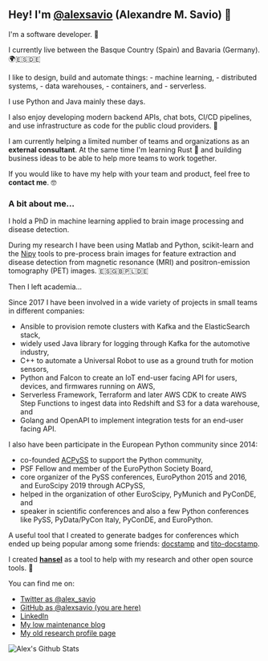 ## Hey! I'm [@alexsavio](https://twitter.com/alex_savio) (Alexandre M. Savio) 👋

I'm a software developer. 🐍

I currently live between the Basque Country (Spain) and Bavaria (Germany). 🌍🇪🇸🇩🇪

I like to design, build and automate things:
    - machine learning, 
    - distributed systems, 
    - data warehouses, 
    - containers, and 
    - serverless.
    
I use Python and Java mainly these days.

I also enjoy developing modern backend APIs, chat bots, CI/CD pipelines, and use infrastructure as code for the public cloud providers. 🤖

I am currently helping a limited number of teams and organizations as an **external consultant**. At the same
time I'm learning Rust 🦀 and building business ideas to be able to help more teams to work together.

If you would like to have my help with your team and product, feel free to **contact me**. 🤓

### A bit about me...

I hold a PhD in machine learning applied to brain image processing and disease detection.

During my research I have been using Matlab and Python, scikit-learn and the [Nipy](https://nipy.org/)
tools to pre-process brain images for feature extraction and disease detection from
magnetic resonance (MRI) and positron-emission tomography (PET) images. 🇪🇸🇬🇧🇵🇱🇩🇪

Then I left academia...

Since 2017 I have been involved in a wide variety of projects in small teams in different companies:

- Ansible to provision remote clusters with Kafka and the ElasticSearch stack,
- widely used Java library for logging through Kafka for the automotive industry,
- C++ to automate a Universal Robot to use as a ground truth for motion sensors,
- Python and Falcon to create an IoT end-user facing API for users, devices, and firmwares running on AWS,
- Serverless Framework, Terraform and later AWS CDK to create AWS Step Functions to ingest data into Redshift and S3 for a data warehouse, and
- Golang and OpenAPI to implement integration tests for an end-user facing API.

I also have been participate in the European Python community since 2014:
- co-founded [ACPySS](https://github.com/PythonSanSebastian) to support the Python community,
- PSF Fellow and member of the EuroPython Society Board,
- core organizer of the PySS conferences, EuroPython 2015 and 2016, and EuroScipy 2019 through ACPySS,
- helped in the organization of other EuroScipy, PyMunich and PyConDE, and
- speaker in scientific conferences and also a few Python conferences like PySS, PyData/PyCon Italy, PyConDE, and EuroPython.

A useful tool that I created to generate badges for conferences which ended up being popular among some
friends: [docstamp](https://github.com/PythonSanSebastian/docstamp) and [tito-docstamp](https://github.com/PythonSanSebastian/tito-docstamp).

I created [**hansel**](https://github.com/alexsavio/hansel) as a tool to help with my research and other open source tools. 🚀

You can find me on:

* [Twitter as @alex_savio](https://twitter.com/alex_savio)
* [GitHub as @alexsavio (you are here)](https://github.com/alexsavio)
* [LinkedIn](https://linkedin.com/in/alexsavio)
* [My low maintenance blog](https://alexsavio.github.io/)
* [My old research profile page](http://www.ehu.eus/ccwintco/index.php?title=Usuario:Alexsavio)

![Alex's Github Stats](https://github-readme-stats.vercel.app/api?username=alexsavio&show_icons=true&theme=radical)
